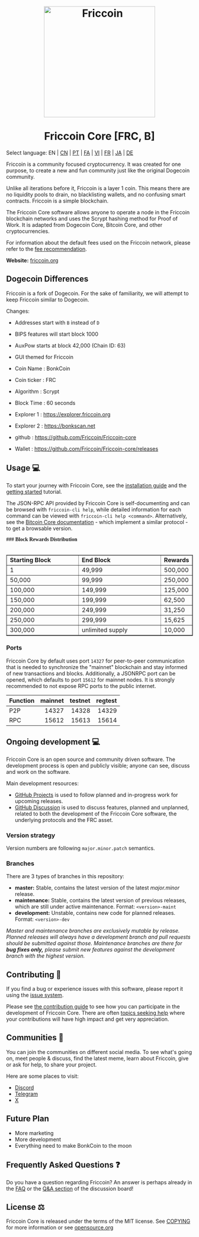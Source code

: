 <h1 align="center">
<img src="https://i.imgur.com/d9a8NfA.png" alt="Friccoin" width="300"/>
<br/><br/>
Friccoin Core [FRC, B]
</h1>

Select language: EN | [CN](./README_zh_CN.md) | [PT](./README_pt_BR.md) | [FA](./README_fa_IR.md) | [VI](./README_vi_VN.md) | [FR](./README_fr_FR.md) | [JA](./README_ja_JP.md) | [DE](./README_de_DE.md)

Friccoin is a community focused cryptocurrency. It was created for one purpose, to create a new and fun community just like the original Dogecoin community.

Unlike all iterations before it, Friccoin is a layer 1 coin. This means there are no liquidity pools to drain, no blacklisting wallets, and no confusing smart contracts. Friccoin is a simple blockchain.

The Friccoin Core software allows anyone to operate a node in the Friccoin blockchain networks and uses the Scrypt hashing method for Proof of Work. It is adapted from Dogecoin Core, Bitcoin Core, and other cryptocurrencies.

For information about the default fees used on the Friccoin network, please
refer to the [fee recommendation](doc/fee-recommendation.md).

**Website:** [friccoin.org](https://friccoin.org/)

## Dogecoin Differences

Friccoin is a fork of Dogecoin. For the sake of familiarity, we will attempt to keep Friccoin similar to Dogecoin.

Changes:

* Addresses start with `B` instead of `D`
* BIPS features will start block 1000
* AuxPow starts at block 42,000 (Chain ID: 63)
* GUI themed for Friccoin

* Coin Name    : BonkCoin
* Coin ticker  : FRC
* Algorithm    : Scrypt
* Block Time   : 60 seconds
* Explorer 1   : https://explorer.friccoin.org
* Explorer 2   : https://bonkscan.net
* github       : https://github.com/Friccoin/Friccoin-core
* Wallet       : https://github.com/Friccoin/Friccoin-core/releases


## Usage 💻

To start your journey with Friccoin Core, see the [installation guide](INSTALL.md) and the [getting started](doc/getting-started.md) tutorial.

The JSON-RPC API provided by Friccoin Core is self-documenting and can be browsed with `friccoin-cli help`, while detailed information for each command can be viewed with `friccoin-cli help <command>`. Alternatively, see the [Bitcoin Core documentation](https://developer.bitcoin.org/reference/rpc/) - which implement a similar protocol - to get a browsable version.



<font face="Verdana"><b>### Block Rewards Distribution</b></font><br>
&nbsp;</p>
<table border="1" width="46%">
	<tr>
		<td width="230"><b>Starting Block</b></td>
		<td width="270"><b>End Block</b></td>
		<td><b>Rewards</b></td>
	</tr>
	<tr>
		<td width="230">1</td>
		<td width="270">49,999</td>
		<td>500,000</td>
	</tr>
	<tr>
		<td width="230">50,000</td>
		<td width="270">99,999</td>
		<td>250,000</td>
	</tr>
	<tr>
		<td width="230">100,000</td>
		<td width="270">149,999</td>
		<td>125,000</td>
	</tr>
	<tr>
		<td width="230">150,000</td>
		<td width="270">199,999</td>
		<td>62,500</td>
	</tr>
	<tr>
		<td width="230">200,000</td>
		<td width="270">249,999</td>
		<td>31,250</td>
	</tr>
	<tr>
		<td width="230">250,000</td>
		<td width="270">299,999</td>
		<td>15,625</td>
	</tr>
	<tr>
		<td width="230">300,000</td>
		<td width="270">unlimited supply</td>
		<td>10,000</td>
	</tr>
</table>


### Ports

Friccoin Core by default uses port `14327` for peer-to-peer communication that
is needed to synchronize the "mainnet" blockchain and stay informed of new
transactions and blocks. Additionally, a JSONRPC port can be opened, which
defaults to port `15612` for mainnet nodes. It is strongly recommended to not
expose RPC ports to the public internet.

| Function | mainnet | testnet | regtest |
| :------- | ------: | ------: | ------: |
| P2P      |   14327 |   14328 |   14329 |
| RPC      |   15612 |   15613 |   15614 |

## Ongoing development 💻

Friccoin Core is an open source and community driven software. The development
process is open and publicly visible; anyone can see, discuss and work on the
software.

Main development resources:

* [GitHub Projects](https://github.com/Friccoin/Friccoin-core/projects) is used to
  follow planned and in-progress work for upcoming releases.
* [GitHub Discussion](https://github.com/Friccoin/Friccoin-core/discussions) is used
  to discuss features, planned and unplanned, related to both the development of
  the Friccoin Core software, the underlying protocols and the FRC asset.


### Version strategy
Version numbers are following ```major.minor.patch``` semantics.

### Branches
There are 3 types of branches in this repository:

- **master:** Stable, contains the latest version of the latest *major.minor* release.
- **maintenance:** Stable, contains the latest version of previous releases, which are still under active maintenance. Format: ```<version>-maint```
- **development:** Unstable, contains new code for planned releases. Format: ```<version>-dev```

*Master and maintenance branches are exclusively mutable by release. Planned*
*releases will always have a development branch and pull requests should be*
*submitted against those. Maintenance branches are there for **bug fixes only,***
*please submit new features against the development branch with the highest version.*

## Contributing 🤝

If you find a bug or experience issues with this software, please report it
using the [issue system](https://github.com/Friccoin/Friccoin-core/issues/new?assignees=&labels=bug&template=bug_report.md&title=%5Bbug%5D+).

Please see [the contribution guide](CONTRIBUTING.md) to see how you can
participate in the development of Friccoin Core. There are often
[topics seeking help](https://github.com/Friccoin/Friccoin-core/labels/help%20wanted)
where your contributions will have high impact and get very appreciation.

## Communities 🐸

You can join the communities on different social media.
To see what's going on, meet people & discuss, find the latest meme, learn
about Friccoin, give or ask for help, to share your project.

Here are some places to visit:


* [Discord](https://discord.gg/rqtkgwsk6j)
* [Telegram](https://t.me/bonkscoin)
* [X](https://x.com/friccoinpow)

## Future Plan

- More marketing
- More development
- Everything need to make BonkCoin to the moon


## Frequently Asked Questions ❓

Do you have a question regarding Friccoin? An answer is perhaps already in the [FAQ](doc/FAQ.md) or the [Q&A section](https://github.com/Friccoin/Friccoin-core/discussions/categories/q-a) of the discussion board!

## License ⚖️
Friccoin Core is released under the terms of the MIT license. See
[COPYING](COPYING) for more information or see
[opensource.org](https://opensource.org/licenses/MIT)
